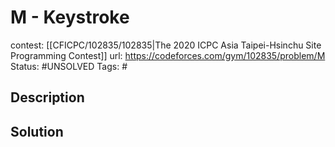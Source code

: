 # M - Keystroke

contest: [[CFICPC/102835/102835|The 2020 ICPC Asia Taipei-Hsinchu Site Programming Contest]]
url: https://codeforces.com/gym/102835/problem/M
Status: #UNSOLVED
Tags: #

## Description

## Solution

